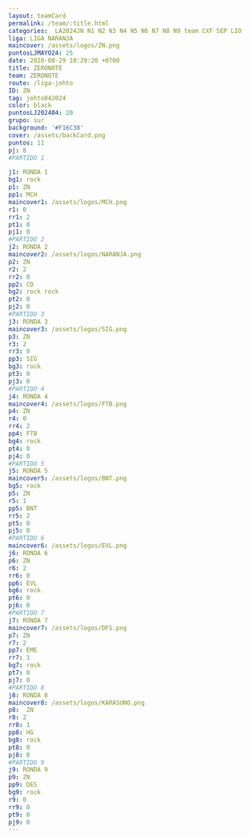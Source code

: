 ```yaml
---
layout: teamCard
permalink: /team/:title.html
categories:  LA2024JN N1 N2 N3 N4 N5 N6 N7 N8 N9 team CXF SEP LIO
liga: LIGA NARANJA
maincover: /assets/logos/ZN.png
puntosLJMAYO24: 25
date: 2020-08-29 10:29:20 +0700
title: ZERONOTE
team: ZERONOTE
route: /liga-johto
ID: ZN
tag: johto042024
color: black
puntosLJ202404: 20
grupo: sur
background: '#F16C38'
cover: /assets/backCard.png
puntos: 11
pj: 8
#PARTIDO 1

j1: RONDA 1
bg1: rock
p1: ZN
pp1: MCH
maincover1: /assets/logos/MCH.png
r1: 0
rr1: 2
pt1: 0
pj1: 0
#PARTIDO 2
j2: RONDA 2
maincover2: /assets/logos/NARANJA.png
p2: ZN
r2: 2
rr2: 0
pp2: CD
bg2: rock rock
pt2: 0
pj2: 0
#PARTIDO 3
j3: RONDA 3
maincover3: /assets/logos/SIG.png
p3: ZN
r3: 2
rr3: 0
pp3: SIG
bg3: rock
pt3: 0
pj3: 0
#PARTIDO 4
j4: RONDA 4
maincover4: /assets/logos/FTB.png
p4: ZN
r4: 0
rr4: 2
pp4: FTB
bg4: rock 
pt4: 0
pj4: 0
#PARTIDO 5
j5: RONDA 5
maincover5: /assets/logos/BNT.png
bg5: rock 
p5: ZN
r5: 1
pp5: BNT
rr5: 2
pt5: 0
pj5: 0
#PARTIDO 6
maincover6: /assets/logos/EVL.png
j6: RONDA 6
p6: ZN
r6: 2
rr6: 0
pp6: EVL
bg6: rock
pt6: 0
pj6: 0
#PARTIDO 7
j7: RONDA 7
maincover7: /assets/logos/DFS.png
p7: ZN
r7: 2
pp7: EME
rr7: 1
bg7: rock 
pt7: 0
pj7: 0
#PARTIDO 8
j8: RONDA 8
maincover8: /assets/logos/KARASUNO.png
p8:  ZN
r8: 2
rr8: 1
pp8: HG
bg8: rock 
pt8: 0
pj8: 0
#PARTIDO 9
j9: RONDA 9
p9: ZN
pp9: DES
bg9: rock
r9: 0
rr9: 0
pt9: 0
pj9: 0
---
```



